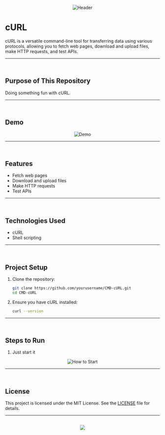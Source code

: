 <div align=center>
  
![Header](https://github.com/user-attachments/assets/446e70c4-be6a-49ac-950e-506a86421309)
</div>

# cURL

cURL is a versatile command-line tool for transferring data using various protocols, allowing you to fetch web pages, download and upload files, make HTTP requests, and test APIs.

<hr><br>

## Purpose of This Repository

Doing something fun with cURL.

<hr><br>

## Demo

<div align=center>
  
![Demo](https://github.com/user-attachments/assets/77e66fea-47b4-45ab-afb2-8265f0fdd9b0)
</div>

<hr><br>

## Features

- Fetch web pages
- Download and upload files
- Make HTTP requests
- Test APIs

<hr><br>

## Technologies Used

- cURL
- Shell scripting

<hr><br>

## Project Setup

1. Clone the repository:

   ```bash
   git clone https://github.com/yourusername/CMD-cURL.git
   cd CMD-cURL
   ```

2. Ensure you have cURL installed:
   ```bash
   curl --version
   ```

<hr><br>

## Steps to Run

1. Just start it

<div align=center>
  
![How to Start](https://github.com/user-attachments/assets/77e66fea-47b4-45ab-afb2-8265f0fdd9b0)
</div>

<hr><br>

## License

This project is licensed under the MIT License. See the [LICENSE](LICENSE) file for details.

<hr><br>

<div align=center>
  <a href="https://www.instagram.com/guanshiyin_/">
     <img src="https://capsule-render.vercel.app/api?type=waving&height=200&color=100:FF0000,20:F0F0F0&section=footer&reversal=false&textBg=false&fontAlignY=50&descAlign=48&descAlignY=59"/>
  </a>
</div>
